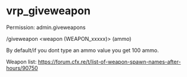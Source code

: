 # vrp_giveweapon

Permission: admin.giveweapons

/giveweapon <weapon (WEAPON_xxxxx)> (ammo)

By default/if you dont type an ammo value you get 100 ammo.

Weapon list: https://forum.cfx.re/t/list-of-weapon-spawn-names-after-hours/90750
